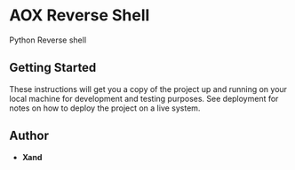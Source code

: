 # AOX Reverse Shell

Python Reverse shell

## Getting Started

These instructions will get you a copy of the project up and running on your local machine for development and testing purposes. See deployment for notes on how to deploy the project on a live system.


## Author

* **Xand**
